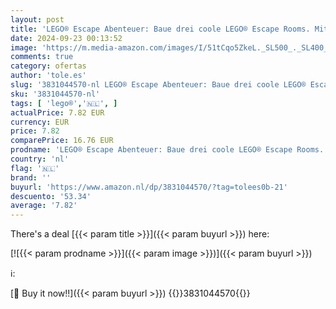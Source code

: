 ```yaml
---
layout: post
title: 'LEGO® Escape Abenteuer: Baue drei coole LEGO® Escape Rooms. Mit 49 LEGO® Elementen und Stickerbogen'
date: 2024-09-23 00:13:52
image: 'https://m.media-amazon.com/images/I/51tCqo5ZkeL._SL500_._SL400_.jpg'
comments: true
category: ofertas
author: 'tole.es'
slug: '3831044570-nl LEGO® Escape Abenteuer: Baue drei coole LEGO® Escape...'
sku: '3831044570-nl'
tags: [ 'lego®','🇳🇱', ]
actualPrice: 7.82 EUR
currency: EUR
price: 7.82
comparePrice: 16.76 EUR
prodname: 'LEGO® Escape Abenteuer: Baue drei coole LEGO® Escape Rooms. Mit 49 LEGO® Elementen und Stickerbogen'
country: 'nl'
flag: '🇳🇱'
brand: ''
buyurl: 'https://www.amazon.nl/dp/3831044570/?tag=tolees0b-21'
descuento: '53.34'
average: '7.82'
---
```


There's a deal [{{< param title >}}]({{< param buyurl >}})  here:

[![{{< param prodname >}}]({{< param image >}})]({{< param buyurl >}})

ℹ️:


[🛒 Buy it now!!]({{< param buyurl >}})
{{<world>}}3831044570{{</world>}}
